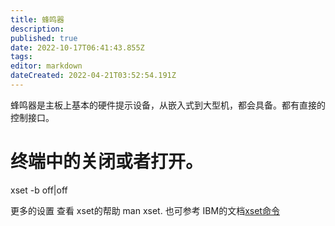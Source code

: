 ```yaml
---
title: 蜂鸣器
description: 
published: true
date: 2022-10-17T06:41:43.855Z
tags: 
editor: markdown
dateCreated: 2022-04-21T03:52:54.191Z
---
```


蜂鸣器是主板上基本的硬件提示设备，从嵌入式到大型机，都会具备。都有直接的控制接口。

# 终端中的关闭或者打开。
xset -b off|off

更多的设置 查看 xset的帮助 man xset. 也可参考 IBM的文档[xset命令](https://www.ibm.com/support/knowledgecenter/zh/ssw_aix_72/com.ibm.aix.cmds6/xset.htm)